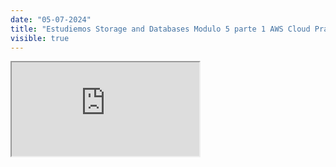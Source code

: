 ```yaml
---
date: "05-07-2024"
title: "Estudiemos Storage and Databases Modulo 5 parte 1 AWS Cloud Practitioner Essentials"
visible: true
---
```

<iframe src="https://www.youtube.com/embed/QNOGUg_mnFs" allowfullscreen></iframe>
